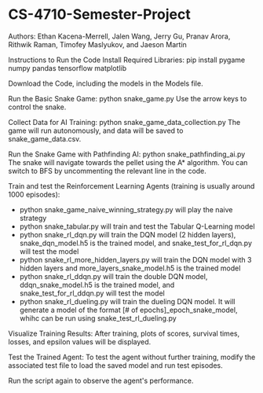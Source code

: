 ﻿# CS-4710-Semester-Project

Authors: Ethan Kacena-Merrell, Jalen Wang, Jerry Gu, Pranav Arora, Rithwik Raman, Timofey Maslyukov, and Jaeson Martin

Instructions to Run the Code Install Required Libraries: pip install pygame numpy pandas tensorflow matplotlib

Download the Code, including the models in the Models file.

Run the Basic Snake Game: python snake_game.py Use the arrow keys to control the snake.

Collect Data for AI Training: python snake_game_data_collection.py The game will run autonomously, and data will be saved to snake_game_data.csv.

Run the Snake Game with Pathfinding AI: python snake_pathfinding_ai.py The snake will navigate towards the pellet using the A* algorithm. You can switch to BFS by uncommenting the relevant line in the code.

Train and test the Reinforcement Learning Agents (training is usually around 1000 episodes):
- python snake_game_naive_winning_strategy.py will play the naive strategy
- python snake_tabular.py will train and test the Tabular Q-Learning model
- python snake_rl_dqn.py will train the DQN model (2 hidden layers), snake_dqn_model.h5 is the trained model, and snake_test_for_rl_dqn.py will test the model
- python snake_rl_more_hidden_layers.py will train the DQN model with 3 hidden layers and more_layers_snake_model.h5 is the trained model
- python snake_rl_ddqn.py will train the double DQN model, ddqn_snake_model.h5 is the trained model, and snake_test_for_rl_ddqn.py will test the model
- python snake_rl_dueling.py will train the dueling DQN model. It will generate a model of the format [# of epochs]_epoch_snake_model, whihc can be run using snake_test_rl_dueling.py

Visualize Training Results: After training, plots of scores, survival times, losses, and epsilon values will be displayed.

Test the Trained Agent: To test the agent without further training, modify the associated test file to load the saved model and run test episodes.

Run the script again to observe the agent's performance.
